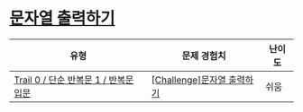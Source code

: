 # [문자열 출력하기](https://www.codetree.ai/trails/complete/curated-cards/nl-pre-loop-basics-2)

|유형|문제 경험치|난이도|
|---|---|---|
|[Trail 0 / 단순 반복문 1 / 반복문 입문](https://www.codetree.ai/trail-info/codetree-101/)|[[Challenge]문자열 출력하기](https://www.codetree.ai/trails/complete/curated-cards/nl-pre-loop-basics-2/)|쉬움|

